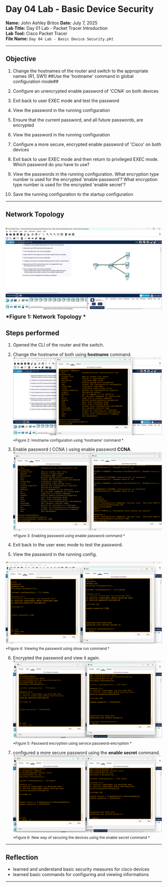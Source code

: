 # Day 04 Lab - Basic Device Security

**Name:** John Ashley Britos
**Date:** July 7, 2025  
**Lab Title:** Day 01 Lab - Packet Tracer Introduction  
**Lab Tool:** Cisco Packet Tracer  
**File Name:** `Day 04 Lab - Basic Device Security.pkt`

---

## Objective

1. Change the hostnames of the router and switch to the appropriate names (R1, SW1)
     ##Use the 'hostname' command in global configuration mode##

2. Configure an unencrypted enable password of 'CCNA' on both devices

3. Exit back to user EXEC mode and test the password

4.  View the password in the running configuration

5. Ensure that the current password, and all future passwords, are encrypted

6. View the password in the running configuration

7. Configure a more secure, encrypted enable password of 'Cisco' on both devices

8. Exit back to user EXEC mode and then return to privileged EXEC mode.
    Which password do you have to use?

9. View the passwords in the running configuration.
     What encryption type number is used for the encrypted 'enable password'?
     What encryption type number is used for the encrypted 'enable secret'?

10. Save the running configuration to the startup configuration

---

## Network Topology

![Day 04 Topology](./assets/day4_before.png)  
<sub>*Figure 1: Network Topology *</sub>
---

## Steps performed
1. Opened the CLI of the router and the switch.
2. Change the hostname of both using **hostname** command.
![change hostname](./assets/DAY4_1.png)  
<sub>*Figure 2: Hostname configuration using 'hostname' command *</sub>

3. Enable password ( CCNA ) using enable password **CCNA**.
![change hostname](./assets/day4_2.png)  
<sub>*Figure 3: Enabling password using enable password command *</sub>

4. Exit back to the user exec mode to test the password.
5. View the password in the running config.

![exit and view](./assets/DAY4_4.png)  
<sub>*Figure 4: Viewing the password using show run command *</sub>

6. Encrypted the password and view it again.
![exit and view](./assets/day4_5.png)  
<sub>*Figure 5: Password encryption using service password-encryption *</sub>

7. configured a more secure password using the **enable secret** command.
![exit and view](./assets/day4_6.png)  
<sub>*Figure 6: New way of securing the devices using the enable secret command *</sub>
---

## Reflection 
- learned and understand basic security measures for cisco devices
- learned basic commands for configuring and viewing informations

---